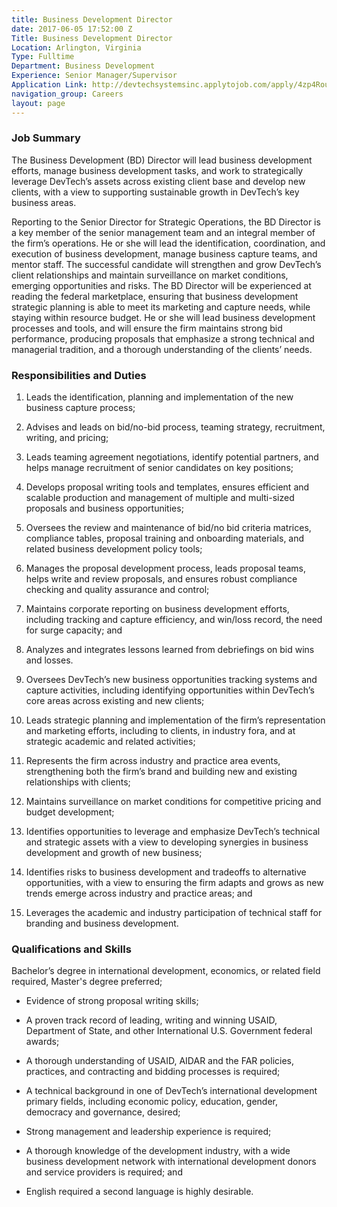 ```yaml
---
title: Business Development Director
date: 2017-06-05 17:52:00 Z
Title: Business Development Director
Location: Arlington, Virginia
Type: Fulltime
Department: Business Development
Experience: Senior Manager/Supervisor
Application Link: http://devtechsystemsinc.applytojob.com/apply/4zp4Rou1L4/Director-Of-Business-Development
navigation_group: Careers
layout: page
---
```


### Job Summary

The Business Development (BD) Director will lead business development efforts, manage business development tasks, and work to strategically leverage DevTech’s assets across existing client base and develop new clients, with a view to supporting sustainable growth in DevTech’s key business areas.

Reporting to the Senior Director for Strategic Operations, the BD Director is a key member of the senior management team and an integral member of the firm’s operations.  He or she will lead the identification, coordination, and execution of business development, manage business capture teams, and mentor staff.  The successful candidate will strengthen and grow DevTech’s client relationships and maintain surveillance on market conditions, emerging opportunities and risks.  The BD Director will be experienced at reading the federal marketplace, ensuring that business development strategic planning is able to meet its marketing and capture needs, while staying within resource budget.  He or she will lead business development processes and tools, and will ensure the firm maintains strong bid performance, producing proposals that emphasize a strong technical and managerial tradition, and a thorough understanding of the clients’ needs.

### Responsibilities and Duties

1. Leads the identification, planning and implementation of the new business capture process;

2. Advises and leads on bid/no-bid process, teaming strategy, recruitment, writing, and pricing;

3. Leads teaming agreement negotiations, identify potential partners, and helps manage recruitment of senior candidates on key positions;

4. Develops proposal writing tools and templates, ensures efficient and scalable production and management of multiple and multi-sized proposals and business opportunities;

5. Oversees the review and maintenance of bid/no bid criteria matrices, compliance tables, proposal training and onboarding materials, and related business development policy tools;

6. Manages the proposal development process, leads proposal teams, helps write and review proposals, and ensures robust compliance checking and quality assurance and control;

7. Maintains corporate reporting on business development efforts, including tracking and capture efficiency, and win/loss record, the need for surge capacity; and

8. Analyzes and integrates lessons learned from debriefings on bid wins and losses.

9. Oversees DevTech’s new business opportunities tracking systems and capture activities, including identifying opportunities within DevTech’s core areas across existing and new clients;

10. Leads strategic planning and implementation of the firm’s representation and marketing efforts, including to clients, in industry fora, and at strategic academic and related activities;

11. Represents the firm across industry and practice area events, strengthening both the firm’s brand and building new and existing relationships with clients;

12. Maintains surveillance on market conditions for competitive pricing and budget development;

13. Identifies opportunities to leverage and emphasize DevTech’s technical and strategic assets with a view to developing synergies in business development and growth of new business;

14. Identifies risks to business development and tradeoffs to alternative opportunities, with a view to ensuring the firm adapts and grows as new trends emerge across industry and practice areas; and

15. Leverages the academic and industry participation of technical staff for branding and business development.

### Qualifications and Skills

Bachelor’s degree in international development, economics, or related field required, Master's degree preferred;

* Evidence of strong proposal writing skills;

* A proven track record of leading, writing and winning USAID, Department of State, and other International U.S. Government federal awards;

* A thorough understanding of USAID, AIDAR and the FAR policies, practices, and contracting and bidding processes is required;

* A technical background in one of DevTech’s international development primary fields, including economic policy, education, gender, democracy and governance, desired;

* Strong management and leadership experience is required;

* A thorough knowledge of the development industry, with a wide business development network with international development donors and service providers is required; and

* English required a second language is highly desirable.